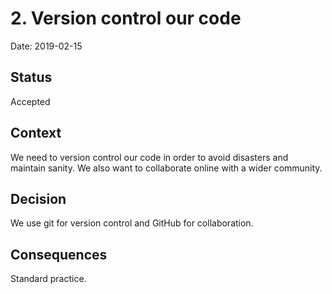 # 2. Version control our code

Date: 2019-02-15

## Status

Accepted

## Context

We need to version control our code in order to avoid disasters and maintain
sanity. We also want to collaborate online with a wider community.

## Decision

We use git for version control and GitHub for collaboration.

## Consequences

Standard practice.

